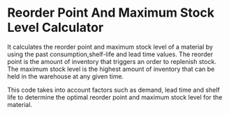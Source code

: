 # Reorder Point And Maximum Stock Level Calculator

It calculates the reorder point and maximum stock level of a 
material by using the past consumption,shelf-life and lead time values. 
The reorder point is the amount of inventory that triggers an order to replenish stock. 
The maximum stock level is the highest amount of inventory that can be held in the 
warehouse at any given time. 

This code takes into account factors such as demand, lead time and shelf life 
to determine the optimal reorder point and maximum stock level for the material.